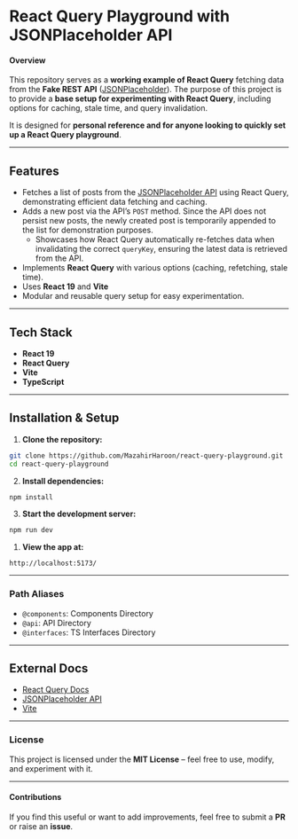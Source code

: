 # React Query Playground with JSONPlaceholder API

#### Overview

This repository serves as a **working example of React Query** fetching data from the **Fake REST API** ([JSONPlaceholder](https://jsonplaceholder.typicode.com/)). The purpose of this project is to provide a **base setup for experimenting with React Query**, including options for caching, stale time, and query invalidation.

It is designed for **personal reference and for anyone looking to quickly set up a React Query playground**.

---

## Features

- Fetches a list of posts from the [JSONPlaceholder API](https://jsonplaceholder.typicode.com/posts) using React Query, demonstrating efficient data fetching and caching.
- Adds a new post via the API’s `POST` method. Since the API does not persist new posts, the newly created post is temporarily appended to the list for demonstration purposes.
  - Showcases how React Query automatically re-fetches data when invalidating the correct `queryKey`, ensuring the latest data is retrieved from the API.
- Implements **React Query** with various options (caching, refetching, stale time).
- Uses **React 19** and **Vite**
- Modular and reusable query setup for easy experimentation.

---

## **Tech Stack**

- **React 19**
- **React Query**
- **Vite**
- **TypeScript**

---

## Installation & Setup

1. **Clone the repository:**

```sh
git clone https://github.com/MazahirHaroon/react-query-playground.git
cd react-query-playground
```

2.  **Install dependencies:**

```sh
npm install
```

3. **Start the development server:**

```sh
npm run dev
```

1. **View the app at:**

```
http://localhost:5173/
```

---

### Path Aliases

- `@components`: Components Directory
- `@api`: API Directory
- `@interfaces`: TS Interfaces Directory

---

## External Docs

- [React Query Docs](https://tanstack.com/query/latest)
- [JSONPlaceholder API](https://jsonplaceholder.typicode.com/)
- [Vite](https://vitejs.dev/)

---

### **License**

This project is licensed under the **MIT License** – feel free to use, modify, and experiment with it.

---

#### **Contributions**

If you find this useful or want to add improvements, feel free to submit a **PR** or raise an **issue**.
